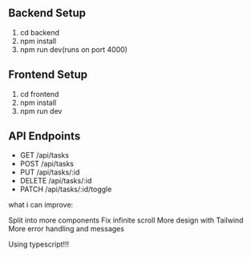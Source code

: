 ## Backend Setup
1. cd backend
2. npm install
3. npm run dev(runs on port 4000)
## Frontend Setup
1. cd frontend
2. npm install
3. npm run dev
## API Endpoints
- GET /api/tasks
- POST /api/tasks
- PUT /api/tasks/:id
- DELETE /api/tasks/:id
- PATCH /api/tasks/:id/toggle


what i can improve:

Split into more components
Fix infinite scroll
More design with Tailwind
More error handling and messages

Using typescript!!!

